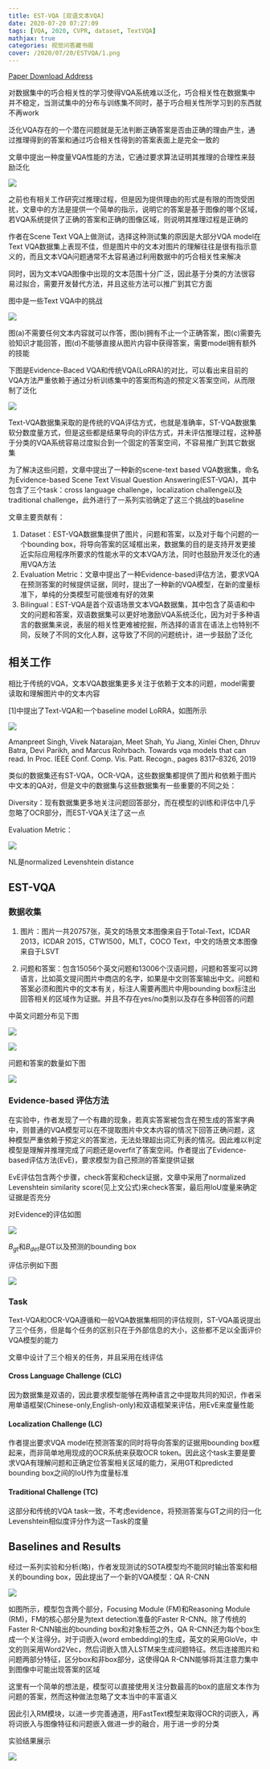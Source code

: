 ```yaml
---
title: EST-VQA [双语文本VQA]
date: 2020-07-20 07:27:09
tags: [VQA, 2020, CVPR, dataset, TextVQA]
mathjax: true
categories: 视觉问答藏书阁
cover: /2020/07/20/ESTVQA/1.png
---
```

[Paper Download Address](https://openaccess.thecvf.com/content_CVPR_2020/papers/Wang_On_the_General_Value_of_Evidence_and_Bilingual_Scene-Text_Visual_CVPR_2020_paper.pdf)

对数据集中的巧合相关性的学习使得VQA系统难以泛化，巧合相关性在数据集中并不稳定，当测试集中的分布与训练集不同时，基于巧合相关性所学习到的东西就不再work

泛化VQA存在的一个潜在问题就是无法判断正确答案是否由正确的理由产生，通过推理得到的答案和通过巧合相关性得到的答案表面上是完全一致的

文章中提出一种度量VQA性能的方法，它通过要求算法证明其推理的合理性来鼓励泛化

![](1.png)

之前也有相关工作研究过推理过程，但是因为提供理由的形式是有限的而饱受困扰，文章中的方法是提供一个简单的指示，说明它的答案是基于图像的哪个区域，若VQA系统提供了正确的答案和正确的图像区域，则说明其推理过程是正确的

作者在Scene Text VQA上做测试，选择这种测试集的原因是大部分VQA model在Text VQA数据集上表现不佳，但是图片中的文本对图片的理解往往是很有指示意义的，而且文本VQA问题通常不太容易通过利用数据中的巧合相关性来解决

同时，因为文本VQA图像中出现的文本范围十分广泛，因此基于分类的方法很容易过拟合，需要开发替代方法，并且这些方法可以推广到其它方面

图中是一些Text VQA中的挑战

![](2.png)

图(a)不需要任何文本内容就可以作答，图(b)拥有不止一个正确答案，图(c)需要先验知识才能回答，图(d)不能够直接从图片内容中获得答案，需要model拥有额外的技能

下图是Evidence-Baced VQA和传统VQA(LoRRA)的对比，可以看出来目前的VQA方法严重依赖于通过分析训练集中的答案而构造的预定义答案空间，从而限制了泛化

![](3.png)

Text-VQA数据集采取的是传统的VQA评估方式，也就是准确率，ST-VQA数据集软分数度量方式，但是这些都是结果导向的评估方式，并未评估推理过程，这种基于分类的VQA系统容易过度拟合到一个固定的答案空间，不容易推广到其它数据集

为了解决这些问题，文章中提出了一种新的scene-text based VQA数据集，命名为Evidence-based Scene Text Visual Question Answering(EST-VQA)，其中包含了三个task：cross language challenge，localization challenge以及traditional challenge，此外进行了一系列实验确定了这三个挑战的baseline

文章主要贡献有：

1. Dataset：EST-VQA数据集提供了图片，问题和答案，以及对于每个问题的一个bounding box，将导向答案的区域框出来，数据集的目的是支持开发更接近实际应用程序所要求的性能水平的文本VQA方法，同时也鼓励开发泛化的通用VQA方法
2. Evaluation Metric：文章中提出了一种Evidence-based评估方法，要求VQA在预测答案的时候提供证据，同时，提出了一种新的VQA模型，在新的度量标准下，单纯的分类模型可能很难有好的效果
3. Bilingual：EST-VQA是首个双语场景文本VQA数据集，其中包含了英语和中文的问题和答案，双语数据集可以更好地激励VQA系统泛化，因为对于多种语言的数据集来说，表层的相关性更难被挖掘，所选择的语言在语法上也特别不同，反映了不同的文化人群，这导致了不同的问题统计，进一步鼓励了泛化

## 相关工作

相比于传统的VQA，文本VQA数据集更多关注于依赖于文本的问题，model需要读取和理解图片中的文本内容

[1]中提出了Text-VQA和一个baseline model LoRRA，如图所示

![](4.png)

Amanpreet Singh, Vivek Natarajan, Meet Shah, Yu Jiang, Xinlei Chen, Dhruv Batra, Devi Parikh, and Marcus Rohrbach. Towards vqa models that can read. In Proc. IEEE Conf. Comp. Vis. Patt. Recogn., pages 8317–8326, 2019

类似的数据集还有ST-VQA，OCR-VQA，这些数据集都提供了图片和依赖于图片中文本的QA对，但是文中的数据集与这些数据集有一些重要的不同之处：

Diversity：现有数据集更多地关注问题回答部分，而在模型的训练和评估中几乎忽略了OCR部分，而EST-VQA关注了这一点

Evaluation Metric：

![](5.png)

NL是normalized Levenshtein distance

## EST-VQA

### 数据收集

1. 图片：图片一共20757张，英文的场景文本图像来自于Total-Text，ICDAR 2013，ICDAR 2015，CTW1500，MLT，COCO Text，中文的场景文本图像来自于LSVT

2. 问题和答案：包含15056个英文问题和13006个汉语问题，问题和答案可以跨语言，比如英文提问图片中商店的名字，如果是中文则答案输出中文。问题和答案必须和图片中的文本有关，标注人需要再图片中用bounding box标注出回答相关的区域作为证据。并且不存在yes/no类别以及存在多种回答的问题

中英文问题分布见下图

![](6.png)

![](7.png)

问题和答案的数量如下图

![](8.png)

### Evidence-based 评估方法

在实验中，作者发现了一个有趣的现象，若真实答案被包含在预生成的答案字典中，则普通的VQA模型可以在不提取图片中文本内容的情况下回答正确问题，这种模型严重依赖于预定义的答案池，无法处理超出词汇列表的情况。因此难以判定模型是理解并推理完成了问题还是overfit了答案空间。作者提出了Evidence-based评估方法(EvE)，要求模型为自己预测的答案提供证据

EvE评估包含两个步骤，check答案和check证据，文章中采用了normalized Levenshtein similarity score(见上文公式)来check答案，最后用IoU度量来确定证据是否充分

对Evidence的评估如图

![](9.png)

$B_{gt}$和$B_{det}$是GT以及预测的bounding box

评估示例如下图

![](10.png)

### Task

Text-VQA和OCR-VQA遵循和一般VQA数据集相同的评估规则，ST-VQA虽说提出了三个任务，但是每个任务的区别只在于外部信息的大小，这些都不足以全面评价VQA模型的能力

文章中设计了三个相关的任务，并且采用在线评估

#### Cross Language Challenge (CLC)

因为数据集是双语的，因此要求模型能够在两种语言之中提取共同的知识，作者采用单语框架(Chinese-only,English-only)和双语框架来评估，用EvE来度量性能

#### Localization Challenge (LC)

作者提出要求VQA model在预测答案的同时将导向答案的证据用bounding box框起来，而非简单地用现成的OCR系统来获取OCR token。因此这个task主要是要求VQA有理解问题和正确定位答案相关区域的能力，采用GT和predicted bounding box之间的IoU作为度量标准

#### Traditional Challenge (TC)

这部分和传统的VQA task一致，不考虑evidence，将预测答案与GT之间的归一化Levenshtein相似度评分作为这一Task的度量

## Baselines and Results

经过一系列实验和分析(略)，作者发现测试的SOTA模型均不能同时输出答案和相关的bounding box，因此提出了一个新的VQA模型：QA R-CNN

![](11.png)

如图所示，模型包含两个部分，Focusing Module (FM)和Reasoning Module (RM)，FM的核心部分是为text detection准备的Faster R-CNN。除了传统的Faster R-CNN输出的bounding box和对象标签之外，QA R-CNN还为每个box生成一个关注得分。对于词嵌入(word embedding)的生成，英文的采用GloVe，中文的则采用Word2Vec，然后词嵌入馈入LSTM来生成问题特征。然后连接图片和问题两部分特征，区分box和非box部分，这使得QA R-CNN能够将其注意力集中到图像中可能出现答案的区域

这里有一个简单的想法是，模型可以直接使用关注分数最高的box的底层文本作为问题的答案，然而这种做法忽略了文本当中的丰富语义

因此引入RM模块，以进一步完善通道，用FastText模型来取得OCR的词嵌入，再将词嵌入与图像特征和问题嵌入做进一步的融合，用于进一步的分类

实验结果展示

![](12.png)



